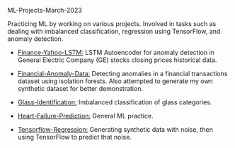 ML-Projects-March-2023

Practicing ML by working on various projects. Involved in tasks such as dealing with imbalanced classification, regression using TensorFlow, and anomaly detection.

- [Finance-Yahoo-LSTM:](./Finance-Yahoo-LSTM/) LSTM Autoencoder for anomaly detection in General Electric Company (GE) stocks closing prices historical data.

- [Financial-Anomaly-Data:](./Financial-Anomaly-Data/) Detecting anomalies in a financial transactions dataset using isolation forests. Also attempted to generate my own synthetic dataset for better demonstration.

- [Glass-Identification:](./Glass-Identification/) Imbalanced classification of glass categories.

- [Heart-Failure-Prediction:](./Heart-Failure-Prediction/) General ML practice.

- [Tensorflow-Regression:](./Tensorflow-Regression/) Generating synthetic data with noise, then using TensorFlow to predict that noise.
